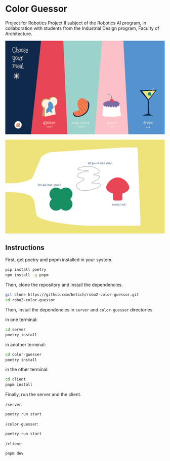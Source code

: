 # Color Guessor

Project for Robotics Project II subject of the Robotics AI program, in collaboration with students from the Industrial Design program, Faculty of Architecture.

![Color Guessor](./img/game_menu.png)

![Sample](./img/easy.png)

## Instructions

First, get poetry and pnpm installed in your system.

```bash
pip install poetry
npm install -g pnpm
```

Then, clone the repository and install the dependencies.

```bash
git clone https://github.com/betich/robo2-color-guessor.git
cd robo2-color-guessor
```

Then, install the dependencies in `server` and `color-guesser` directories.

in one terminal:

```bash
cd server
poetry install
```

in another terminal:

```bash
cd color-guesser
poetry install
```

in the other terminal:

```bash
cd client
pnpm install
```

Finally, run the server and the client.

`/server`:

```bash
poetry run start
```

`/color-guesser`:

```bash
poetry run start
```

`/client`:

```bash
pnpm dev
```
